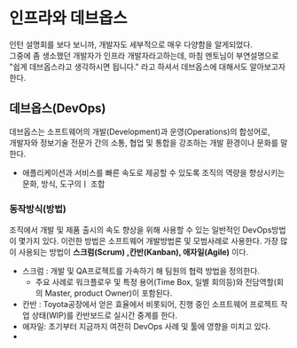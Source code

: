 # 인프라와 데브옵스 
인턴 설명회를 보다 보니까, 개발자도 세부적으로 매우 다양함을 알게되었다.   
그중에 좀 생소했던 개발자가 인프라 개발자라고하는데, 마침 멘토님이 부연설명으로 "쉽게 데브옵스라고 생각하시면 됩니다."
라고 하셔서 데브옵스에 대해서도 알아보고자 한다.

## 데브옵스(DevOps)
데브옵스는 소프트웨어의 개발(Development)과 운영(Operations)의 합성어로,   
개발자와 정보기술 전문가 간의 소통, 협업 및 통합을 강조하는 개발 환경이나 문화를 말한다.

- 애플리케이션과 서비스를 빠른 속도로 제공할 수 있도록 조직의 역량을 향상시키는 문화, 방식, 도구의ㅣ 조합
### 동작방식(방법)

조직에서 개발 및 제품 출시의 속도 향상을 위해 사용할 수 있는 일반적인 DevOps방법이 몇가지 있다. 
이런한 방법은 소프트웨어 개발방법론 및 모범사례로 사용한다. 
가장 많이 사용되는 방법이 **스크럼(Scrum) ,칸반(Kanban), 애자일(Agile)** 이다.
 - 스크럼 : 개발 및 QA프로젝트를 가속하기 해 팀원의 협력 방법을 정의한다. 
    - 주요 사례로 워크플로우 및 특정 용어(Time Box, 일별 회의등)와 전담역할(회의 Master, product Owner)이 포함된다. 
 - 칸반 : Toyota공장에서 얻은 효율에서 비롯되어, 진행 중인 소프트웨어 프로젝트 작업 상태(WIP)를 칸반보드로 실시간 중계를 한다. 
 - 애자일: 초기부터 지금까지 여전히 DevOps 사례 및 툴에 영향을 미치고 있다. 
 - 
